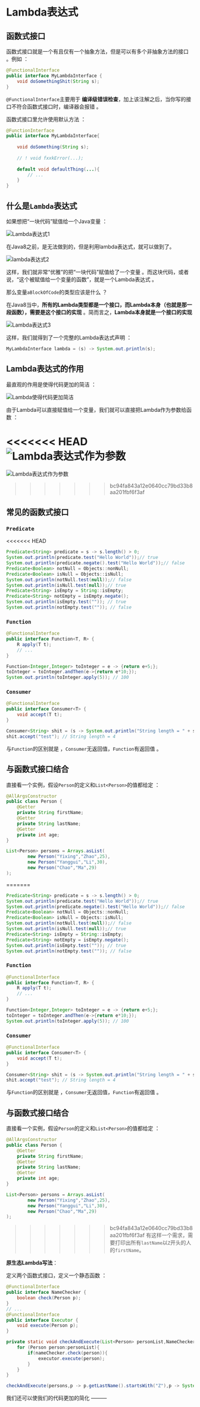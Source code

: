 # Lambda表达式

## 函数式接口

函数式接口就是一个有且仅有一个抽象方法，但是可以有多个非抽象方法的接口 。例如 ：

```java
@FunctionalInterface
public interface MyLambdaInterface {
    void doSomethingShit(String s);
}
```

`@FunctionalInterface`主要用于 **编译级错误检查**，加上该注解之后，当你写的接口不符合函数式接口时，编译器会报错 。

函数式接口里允许使用默认方法 ：

```java
@FunctionInterface
public interface MyLambdaInterface{
    
    void doSomething(String s);
    
    // ! void fxxkError(...);
    
    default void defaultThing(...){
        // ...
    }
}
```

## 什么是`Lambda`表达式

如果想把“一块代码”赋值给一个Java变量 ：

![Lambda表达式1](http://zhangzhaolin.oss-cn-beijing.aliyuncs.com/18-10-22/28591788.jpg)

在Java8之前，是无法做到的，但是利用lambda表达式，就可以做到了。

![lambda表达式2](http://zhangzhaolin.oss-cn-beijing.aliyuncs.com/18-10-22/22937999.jpg)

这样，我们就非常“优雅”的把“一块代码”赋值给了一个变量 。而这块代码，或者说，“这个被赋值给一个变量的函数”，就是一个Lambda表达式 。

那么变量`aBlockOfCode`的类型应该是什么 ？

在Java8当中，**所有的Lambda类型都是一个接口，而Lambda本身（也就是那一段函数），需要是这个接口的实现** 。简而言之，**Lambda本身就是一个接口的实现**

![Lambda表达式3](http://zhangzhaolin.oss-cn-beijing.aliyuncs.com/18-10-22/81019055.jpg)

这样，我们就得到了一个完整的Lambda表达式声明 ：

```java
MyLambdaInterface lambda = (s) -> System.out.println(s);
```

## Lambda表达式的作用

最直观的作用是使得代码更加的简洁 ：

![Lambda使得代码更加简洁](http://zhangzhaolin.oss-cn-beijing.aliyuncs.com/18-10-22/656831.jpg)

由于Lambda可以直接赋值给一个变量，我们就可以直接把Lambda作为参数给函数 ：

<<<<<<< HEAD
![Lambda表达式作为参数](https://raw.githubusercontent.com/zhangzhaolin/StudyNotes/master/%E6%88%AA%E5%9B%BE/%E8%87%AA%E5%B7%B1%E7%9A%84Java%E7%AC%94%E8%AE%B0/Lambda%E8%A1%A8%E8%BE%BE%E5%BC%8F%E4%BD%9C%E4%B8%BA%E5%87%BD%E6%95%B0%E5%8F%82%E6%95%B0.png)
=======
![Lambda表达式作为参数](https://github.com/zhangzhaolin/StudyNotes/blob/master/%E6%88%AA%E5%9B%BE/%E8%87%AA%E5%B7%B1%E7%9A%84Java%E7%AC%94%E8%AE%B0/Lambda%E8%A1%A8%E8%BE%BE%E5%BC%8F%E4%BD%9C%E4%B8%BA%E5%87%BD%E6%95%B0%E5%8F%82%E6%95%B0.png)
>>>>>>> bc94fa843a12e0640cc79bd33b8aa201fbf6f3af

## 常见的函数式接口

### `Predicate`

<<<<<<< HEAD
```java
Predicate<String> predicate = s -> s.length() > 0;
System.out.println(predicate.test("Hello World"));// true
System.out.println(predicate.negate().test("Hello World"));// false
Predicate<Boolean> notNull = Objects::nonNull;
Predicate<Boolean> isNull = Objects::isNull;
System.out.println(notNull.test(null));// false
System.out.println(isNull.test(null));// true
Predicate<String> isEmpty = String::isEmpty;
Predicate<String> notEmpty = isEmpty.negate();
System.out.println(isEmpty.test("")); // true
System.out.println(notEmpty.test("")); // false
```

### `Function`

```java
@FunctionalInterface
public interface Function<T, R> {
    R apply(T t);
    // ...
}
```

```java
Function<Integer,Integer> toInteger = e -> {return e+5;};
toInteger = toInteger.andThen(e->{return e*10;});
System.out.println(toInteger.apply(5)); // 100
```

### `Consumer`

```java
@FunctionalInterface
public interface Consumer<T> {
    void accept(T t);
}
```

```java
Consumer<String> shit = (s -> System.out.println("String length = " + s.length()));
shit.accept("test"); // String length = 4
```

与`Function`的区别就是 ，`Consumer`无返回值，`Function`有返回值 。

## 与函数式接口结合

直接看一个实例，假设`Person`的定义和`List<Person>`的值都给定 ：

```java
@AllArgsConstructor
public class Person {
    @Getter
    private String firstName;
    @Getter
    private String lastName;
    @Getter
    private int age;
}
```

```java
List<Person> persons = Arrays.asList(
        new Person("Yixing","Zhao",25),
        new Person("Yanggui","Li",30),
        new Person("Chao","Ma",29)
);
```

=======
```java
Predicate<String> predicate = s -> s.length() > 0;
System.out.println(predicate.test("Hello World"));// true
System.out.println(predicate.negate().test("Hello World"));// false
Predicate<Boolean> notNull = Objects::nonNull;
Predicate<Boolean> isNull = Objects::isNull;
System.out.println(notNull.test(null));// false
System.out.println(isNull.test(null));// true
Predicate<String> isEmpty = String::isEmpty;
Predicate<String> notEmpty = isEmpty.negate();
System.out.println(isEmpty.test("")); // true
System.out.println(notEmpty.test("")); // false
```

### `Function`

```java
@FunctionalInterface
public interface Function<T, R> {
    R apply(T t);
    // ...
}
```

```java
Function<Integer,Integer> toInteger = e -> {return e+5;};
toInteger = toInteger.andThen(e->{return e*10;});
System.out.println(toInteger.apply(5)); // 100
```

### `Consumer`

```java
@FunctionalInterface
public interface Consumer<T> {
    void accept(T t);
}

```

```java
Consumer<String> shit = (s -> System.out.println("String length = " + s.length()));
shit.accept("test"); // String length = 4
```

与`Function`的区别就是 ，`Consumer`无返回值，`Function`有返回值 。

## 与函数式接口结合

直接看一个实例，假设`Person`的定义和`List<Person>`的值都给定 ：

```java
@AllArgsConstructor
public class Person {
    @Getter
    private String firstName;
    @Getter
    private String lastName;
    @Getter
    private int age;
}
```

```java
List<Person> persons = Arrays.asList(
        new Person("Yixing","Zhao",25),
        new Person("Yanggui","Li",30),
        new Person("Chao","Ma",29)
);
```

>>>>>>> bc94fa843a12e0640cc79bd33b8aa201fbf6f3af
有这样一个需求，需要打印出所有`lastName`以`Z`开头的人的`firstName`。

**原生态Lambda写法**：

定义两个函数式接口，定义一个静态函数 ：

```java
@FunctionalInterface
public interface NameChecker {
    boolean check(Person p);
}
// ...
@FunctionalInterface
public interface Executor {
    void execute(Person p);
}
```

```java
private static void checkAndExecute(List<Person> personList,NameChecker nameChecker,Executor executor){
    for (Person person:personList){
        if(nameChecker.check(person)){
            executor.execute(person);
        }
    }
}
```

```java
checkAndExecute(persons,p -> p.getLastName().startsWith("Z"),p -> System.out.println(p.getFirstName()));
```

我们还可以使我们的代码更加的简化 ———


